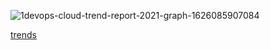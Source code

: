 ![1devops-cloud-trend-report-2021-graph-1626085907084](https://user-images.githubusercontent.com/8856857/132126106-9f56d545-4df0-4e24-8921-a524d8aefa10.jpg)

[trends](https://www.infoq.com/articles/devops-and-cloud-trends-2021/?utm_source=email&utm_medium=editorial&utm_campaign=SpecialNL&utm_content=09022021&forceSponsorshipId=0c079c92-b3b1-476a-a823-4b01de108ad7a)
